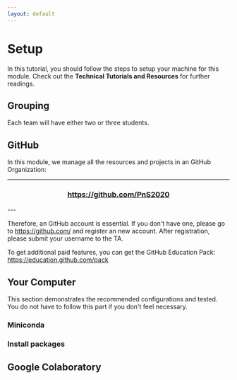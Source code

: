 ```yaml
---
layout: default
---
```


# Setup

In this tutorial, you should follow the steps to setup your machine for
this module. Check out the __Technical Tutorials and Resources__ for
further readings.

## Grouping

Each team will have either two or three students.

## GitHub

In this module, we manage all the resources and projects in an GitHub Organization:

---
<div>
<h3 align="center">
    <a href="https://github.com/PnS2019">https://github.com/PnS2020</a>
</h3>
</div>
---

Therefore, an GitHub account is essential. If you don't have one, please
go to https://github.com/ and register an new account. After registration,
please submit your username to the TA.

To get additional paid features, you can get the GitHub Education Pack: https://education.github.com/pack

## Your Computer

This section demonstrates the recommended configurations and tested.
You do not have to follow this part if you don't feel necessary.

### Miniconda

### Install packages

## Google Colaboratory
